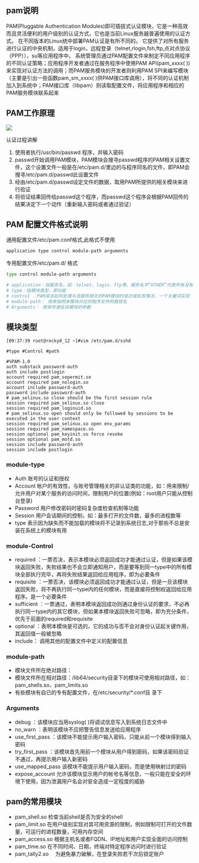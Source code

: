 

## pam说明

PAM(Pluggable Authentication Modules)即可插拔式认证模块，它是一种高效而且灵活便利的用户级别的认证方式，它也是当前Linux服务器普遍使用的认证方式。
在不同版本的Linux统中部署PAM认证是有所不同的。
它提供了对所有服务进行认证的中央机制，适用于login，远程登录（telnet,rlogin,fsh,ftp,点对点协议（PPP）），su等应用程序中。
系统管理员通过PAM配置文件来制定不同应用程序的不同认证策略；应用程序开发者通过在服务程序中使用PAM API(pam_xxxx( ))来实现对认证方法的调用；而PAM服务模块的开发者则利用PAM SPI来编写模块（主要是引出一些函数pam_sm_xxxx( )供PAM接口库调用），将不同的认证机制加入到系统中；PAM接口库（libpam）则读取配置文件，将应用程序和相应的PAM服务模块联系起来

## PAM工作原理

![](image-20230130111021544-20230610173810-qqbalnz.png)

认证过程讲解

1. 使用者执行/usr/bin/passwd 程序，并输入密码
2. passwd开始调用PAM模块，PAM模块会搜寻passwd程序的PAM相关设置文件，这个设置文件一般是在/etc/pam.d/里边的与程序同名的文件，即PAM会搜寻/etc/pam.d/passwd此设置文件
3. 经由/etc/pam.d/passwd设定文件的数据，取用PAM所提供的相关模块来进行验证
4. 将验证结果回传给passwd这个程序，而passwd这个程序会根据PAM回传的结果决定下一个动作（重新输入密码或者通过验证）

## PAM 配置文件格式说明

通用配置文件/etc/pam.conf格式,此格式不使用

```bash
application type control module-path arguments
```

专用配置文件/etc/pam.d/ 格式

```bash
type control module-path arguments

# application：指服务名，如：telnet、login、ftp等，服务名字“OTHER”代表所有没有在该文件中明确配置的其它服务
# type：指模块类型，即功能
# control ：PAM库该如何处理与该服务相关的PAM模块的成功或失败情况，一个关健词实现
# module-path： 用来指明本模块对应的程序文件的路径名
# Arguments： 用来传递给该模块的参数
```

## 模块类型

```纯文本
[09:37:39 root@rocky8_12 ~]#vim /etc/pam.d/sshd

#type #Control #path

#%PAM-1.0
auth substack password-auth
auth include postlogin
account required pam_sepermit.so
account required pam_nologin.so
account include password-auth
password include password-auth
# pam_selinux.so close should be the first session rule
session required pam_selinux.so close
session required pam_loginuid.so
# pam_selinux.so open should only be followed by sessions to be executed in the user context
session required pam_selinux.so open env_params
session required pam_namespace.so
session optional pam_keyinit.so force revoke
session optional pam_motd.so
session include password-auth
session include postlogin

```

### module-type

- Auth 账号的认证和授权
- Account 帐户的有效性，与账号管理相关的非认证类的功能，如：用来限制/允许用户对某个服务的访问时间，限制用户的位置(例如：root用户只能从控制台登录)
- Password 用户修改密码时密码复杂度检查机制等功能
- Session 用户会话期间的控制，如：最多打开的文件数，最多的进程数等
- type 表示因为缺失而不能加载的模块将不记录到系统日志,对于那些不总是安装在系统上的模块有用

### module-Control

- required ：一票否决，表示本模块必须返回成功才能通过认证，但是如果该模块返回失败，失败结果也不会立即通知用户，而是要等到同一type中的所有模块全部执行完毕，再将失败结果返回给应用程序，即为必要条件
- requisite ：一票否决，该模块必须返回成功才能通过认证，但是一旦该模块返回失败，将不再执行同一type内的任何模块，而是直接将控制权返回给应用程序。是一个必要条件
- sufficient ：一票通过，表明本模块返回成功则通过身份认证的要求，不必再执行同一type内的其它模块，但如果本模块返回失败可忽略，即为充分条件，优先于前面的required和requisite
- optional ：表明本模块是可选的，它的成功与否不会对身份认证起关键作用，其返回值一般被忽略
- include： 调用其他的配置文件中定义的配置信息

### module-path

- 模块文件所在绝对路径：
- 模块文件所在相对路径：/lib64/security目录下的模块可使用相对路径，如：pam_shells.so、pam_limits.so
- 有些模块有自已的专有配置文件，在/etc/security/*.conf目 录下

### Arguments

- debug ：该模块应当用syslog( )将调试信息写入到系统日志文件中
- no_warn ：表明该模块不应把警告信息发送给应用程序
- use_first_pass ：该模块不能提示用户输入密码，只能从前一个模块得到输入密码
- try_first_pass ：该模块首先用前一个模块从用户得到密码，如果该密码验证不通过，再提示用户输入新密码
- use_mapped_pass 该模块不能提示用户输入密码，而是使用映射过的密码
- expose_account 允许该模块显示用户的帐号名等信息，一般只能在安全的环境下使用，因为泄漏用户名会对安全造成一定程度的威胁

## pam的常用模块

- pam\_shell.so
  检查当前shell是否为安全的shell
- pam\_limit.so
  在用户级别实现对其可用资源的限制，例如限制可打开的文件数量，可运行的进程数量，可用内存空间
- pam\_access.so
  根据主机名或者FQDN、IP地址和用户实现全面的访问控制
- pam\_time.so
  在不同时间、日期，终端对特定程序访问时进行验证
- pam\_tally2.so　
  为避免暴力破解，在登录失败若干次后锁定账户
